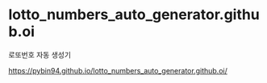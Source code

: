 # lotto_numbers_auto_generator.github.oi

로또번호 자동 생성기

https://pybin94.github.io/lotto_numbers_auto_generator.github.oi/
